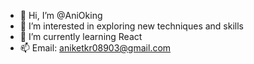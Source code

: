 - 👋 Hi, I’m @AniOking
- 👀 I’m interested in exploring new techniques and skills
- 🌱 I’m currently learning React
- 📫 Email: aniketkr08903@gmail.com

<!---
AniOking/AniOking is a ✨ special ✨ repository because its `README.md` (this file) appears on your GitHub profile.
You can click the Preview link to take a look at your changes.
--->
